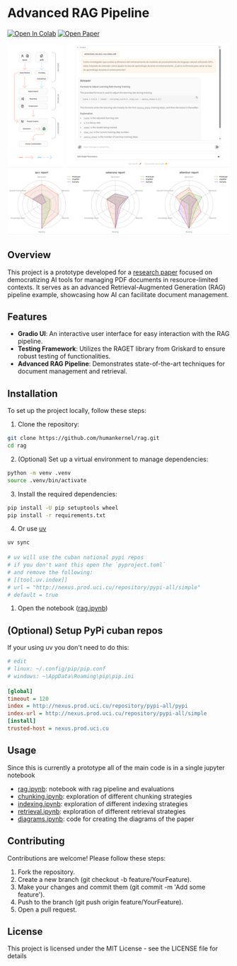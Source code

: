# Advanced RAG Pipeline 

<a href="https://colab.research.google.com/github/humankernel/rag/blob/main/notebooks/colab.ipynb" target="_parent"><img src="https://colab.research.google.com/assets/colab-badge.svg" alt="Open In Colab" style="vertical-align: middle;"/></a> <a href="https://rcci.uci.cu/?journal=rcci" target="_parent"><img src="https://badgen.net/badge/paper/Open/red" alt="Open Paper" style="vertical-align: middle;"/></a>

![alt text](assets/objects.png)

## Overview 

This project is a prototype developed for a [research paper](https://rcci.uci.cu/) focused on democratizing AI tools for managing PDF documents in resource-limited contexts. It serves as an advanced Retrieval-Augmented Generation (RAG) pipeline example, showcasing how AI can facilitate document management.

## Features

- **Gradio UI**: An interactive user interface for easy interaction with the RAG pipeline.
- **Testing Framework**: Utilizes the RAGET library from Griskard to ensure robust testing of functionalities.
- **Advanced RAG Pipeline**: Demonstrates state-of-the-art techniques for document management and retrieval.


## Installation

To set up the project locally, follow these steps:

1. Clone the repository:

```bash
git clone https://github.com/humankernel/rag.git
cd rag
```

2. (Optional) Set up a virtual environment to manage dependencies:

```bash
python -m venv .venv
source .venv/bin/activate
```

3. Install the required dependencies:

```sh
pip install -U pip setuptools wheel
pip install -r requirements.txt
```

4. Or use [uv](https://github.com/astral-sh/uv)

```sh
uv sync

# uv will use the cuban national pypi repos 
# if you don't want this open the `pyproject.toml`
# and remove the following:
# [[tool.uv.index]]
# url = "http://nexus.prod.uci.cu/repository/pypi-all/simple"
# default = true
```

1. Open the notebook ([rag.ipynb](rag.ipynb))

## (Optional) Setup PyPi cuban repos

If your using uv you don't need to do this:

```ini
# edit
# linux: ~/.config/pip/pip.conf
# windows: ~\AppData\Roaming\pip\pip.ini

[global]
timeout = 120
index = http://nexus.prod.uci.cu/repository/pypi-all/pypi
index-url = http://nexus.prod.uci.cu/repository/pypi-all/simple
[install]
trusted-host = nexus.prod.uci.cu
```

## Usage

Since this is currently a prototype all of the main code is in a single jupyter notebook 

- [rag.ipynb](rag.ipynb): notebook with rag pipeline and evaluations
- [chunking.ipynb](notebooks/chunking.ipynb): exploration of different chunking strategies
- [indexing.ipynb](notebooks/indexing.ipynb): exploration of different indexing strategies
- [retrieval.ipynb](notebooks/retrieval.ipynb): exploration of different retrieval strategies
- [diagrams.ipynb](notebooks/diagrams.ipynb): code for creating the diagrams of the paper

## Contributing

Contributions are welcome! Please follow these steps:

1. Fork the repository.
2. Create a new branch (git checkout -b feature/YourFeature).
3. Make your changes and commit them (git commit -m 'Add some feature').
4. Push to the branch (git push origin feature/YourFeature).
5. Open a pull request.

## License
This project is licensed under the MIT License - see the LICENSE file for details
